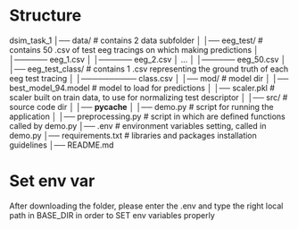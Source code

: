 # Structure
dsim_task_1
│── data/   # contains 2 data subfolder
│   │── eeg_test/  # contains 50 .csv of test eeg tracings on which making predictions
│        │────── eeg_1.csv
│        │────── eeg_2.csv
│        ...
│        │────── eeg_50.csv
│   │── eeg_test_class/ # contains 1 .csv representing the ground truth of each eeg test tracing 
│        │────────── class.csv 
│
│── mod/   # model dir
│   │── best_model_94.model  # model to load for predictions
│   │── scaler.pkl  # scaler built on train data, to use for normalizing test descriptor
│
│── src/   # source code dir
│   │── __pycache__
│   │── demo.py # script for running the application
│   │── preprocessing.py # script in which are defined functions called by demo.py
│── .env  # environment variables setting, called in demo.py
│── requirements.txt  # libraries and packages installation guidelines
│── README.md         

# Set env var
After downloading the folder, please enter the .env and type the right local path 
in BASE_DIR in order to SET env variables properly
